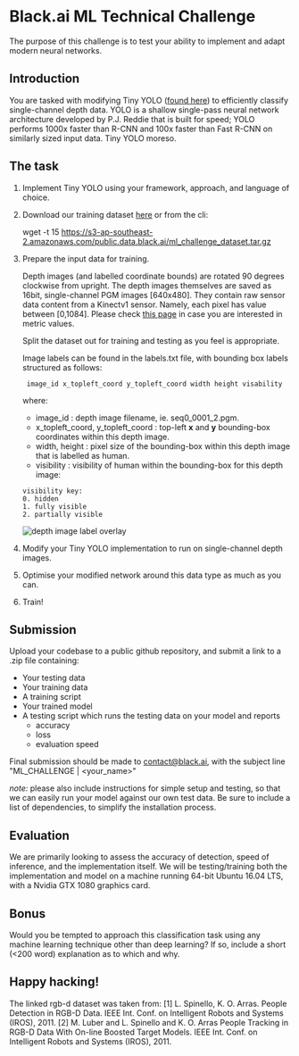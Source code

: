 # Black.ai ML Technical Challenge
The purpose of this challenge is to test your ability to implement and adapt modern neural networks. 

## Introduction
You are tasked with modifying Tiny YOLO ([found here](https://pjreddie.com/darknet/yolo/)) to efficiently classify single-channel depth data. YOLO is a shallow single-pass neural network architecture developed by P.J. Reddie that is built for speed; YOLO performs 1000x faster than R-CNN and 100x faster than Fast R-CNN on similarly sized input data. Tiny YOLO moreso. 

## The task

1. Implement Tiny YOLO using your framework, approach, and language of choice. 
2. Download our training dataset [here](https://s3-ap-southeast-2.amazonaws.com/public.data.black.ai/ml_challenge_dataset.tar.gz) or from the cli:

    wget -t 15 https://s3-ap-southeast-2.amazonaws.com/public.data.black.ai/ml_challenge_dataset.tar.gz

3. Prepare the input data for training.

    Depth images (and labelled coordinate bounds) are rotated 90 degrees clockwise from upright. The depth images themselves are saved as 16bit, single-channel PGM images [640x480]. They contain raw sensor data content from a Kinectv1 sensor. Namely, each pixel has value between [0,1084]. Please check [this page](http://wiki.ros.org/kinect_calibration/technical) in case you are interested in metric values.

    Split the dataset out for training and testing as you feel is appropriate. 

    Image labels can be found in the labels.txt file, with bounding box labels structured as follows: 

        image_id x_topleft_coord y_topleft_coord width height visability
        
    where: 
    
      * image_id : depth image filename, ie. seq0_0001_2.pgm.
      * x_topleft_coord, y_topleft_coord : top-left **x** and **y** bounding-box coordinates within this depth image.
      * width, height : pixel size of the bounding-box within this depth image that is labelled as human.
      * visibility : visibility of human within the bounding-box for this depth image:
    
    ```
    visibility key:
    0. hidden
    1. fully visible
    2. partially visible 
    ```
    ![depth image label overlay](https://s3-ap-southeast-2.amazonaws.com/public.data.black.ai/seq0_0023_1_label_overlay.png)


4. Modify your Tiny YOLO implementation to run on single-channel depth images. 
5. Optimise your modified network around this data type as much as you can.
6. Train! 

## Submission

Upload your codebase to a public github repository, and submit a link to a .zip file containing:
- Your testing data
- Your training data
- A training script
- Your trained model
- A testing script which runs the testing data on your model and reports 
    - accuracy
    - loss
    - evaluation speed

Final submission should be made to contact@black.ai, with the subject line "ML_CHALLENGE | <your_name>"

*note:* please also include instructions for simple setup and testing, so that we can easily run your model against our own test data. Be sure to include a list of dependencies, to simplify the installation process. 

## Evaluation
We are primarily looking to assess the accuracy of detection, speed of inference, and the implementation itself. We will be testing/training both the implementation and model on a machine running 64-bit Ubuntu 16.04 LTS, with a Nvidia GTX 1080 graphics card.  

## Bonus
Would you be tempted to approach this classification task using any machine learning technique other than deep learning? If so, include a short (<200 word) explanation as to which and why. 

## Happy hacking! 

The linked rgb-d dataset was taken from:
[1] L. Spinello, K. O. Arras. People Detection in RGB-D Data. IEEE Int. Conf. on Intelligent Robots and Systems (IROS), 2011.
[2] M. Luber and L. Spinello and K. O. Arras People Tracking in RGB-D Data With On-line Boosted Target Models. IEEE Int. Conf. on Intelligent Robots and Systems (IROS), 2011.

